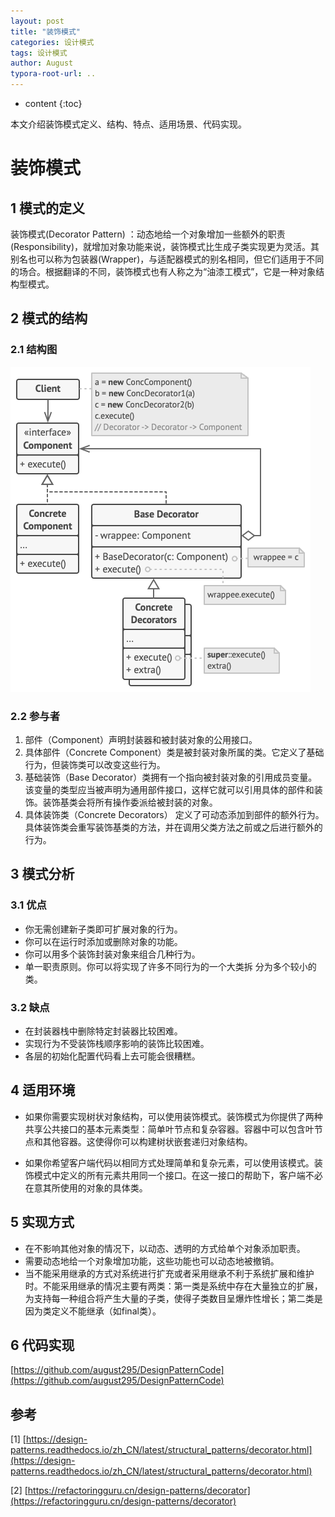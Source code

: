 ```yaml
---
layout: post
title: "装饰模式"
categories: 设计模式
tags: 设计模式
author: August
typora-root-url: ..
---
```


* content
{:toc}


本文介绍装饰模式定义、结构、特点、适用场景、代码实现。



# 装饰模式



## 1 模式的定义

装饰模式(Decorator Pattern) ：动态地给一个对象增加一些额外的职责(Responsibility)，就增加对象功能来说，装饰模式比生成子类实现更为灵活。其别名也可以称为包装器(Wrapper)，与适配器模式的别名相同，但它们适用于不同的场合。根据翻译的不同，装饰模式也有人称之为“油漆工模式”，它是一种对象结构型模式。



## 2 模式的结构

### 2.1 结构图

![装饰设计模式的结构](/media/image/2022-10-04-装饰模式/Decorator.png)

### 2.2 参与者

1. 部件（Component）声明封装器和被封装对象的公用接口。
2. 具体部件（Concrete Component）类是被封装对象所属的类。它定义了基础行为，但装饰类可以改变这些行为。
3. 基础装饰（Base Decorator）类拥有一个指向被封装对象的引用成员变量。该变量的类型应当被声明为通用部件接口，这样它就可以引用具体的部件和装饰。装饰基类会将所有操作委派给被封装的对象。
4. 具体装饰类（Concrete Decorators） 定义了可动态添加到部件的额外行为。具体装饰类会重写装饰基类的方法，并在调用父类方法之前或之后进行额外的行为。



## 3 模式分析

### 3.1 优点

- 你无需创建新子类即可扩展对象的行为。
- 你可以在运行时添加或删除对象的功能。
- 你可以用多个装饰封装对象来组合几种行为。
- 单一职责原则。你可以将实现了许多不同行为的一个大类拆 分为多个较小的类。

### 3.2 缺点

- 在封装器栈中删除特定封装器比较困难。
- 实现行为不受装饰栈顺序影响的装饰比较困难。
- 各层的初始化配置代码看上去可能会很糟糕。



## 4 适用环境

- 如果你需要实现树状对象结构，可以使用装饰模式。装饰模式为你提供了两种共享公共接口的基本元素类型：简单叶节点和复杂容器。容器中可以包含叶节点和其他容器。这使得你可以构建树状嵌套递归对象结构。

- 如果你希望客户端代码以相同方式处理简单和复杂元素，可以使用该模式。装饰模式中定义的所有元素共用同一个接口。在这一接口的帮助下，客户端不必在意其所使用的对象的具体类。



## 5 实现方式

- 在不影响其他对象的情况下，以动态、透明的方式给单个对象添加职责。
- 需要动态地给一个对象增加功能，这些功能也可以动态地被撤销。
- 当不能采用继承的方式对系统进行扩充或者采用继承不利于系统扩展和维护时。不能采用继承的情况主要有两类：第一类是系统中存在大量独立的扩展，为支持每一种组合将产生大量的子类，使得子类数目呈爆炸性增长；第二类是因为类定义不能继承（如final类）。



## 6 代码实现

[https://github.com/august295/DesignPatternCode](https://github.com/august295/DesignPatternCode)



## 参考

[1] [https://design-patterns.readthedocs.io/zh_CN/latest/structural_patterns/decorator.html](https://design-patterns.readthedocs.io/zh_CN/latest/structural_patterns/decorator.html)

[2] [https://refactoringguru.cn/design-patterns/decorator](https://refactoringguru.cn/design-patterns/decorator)
